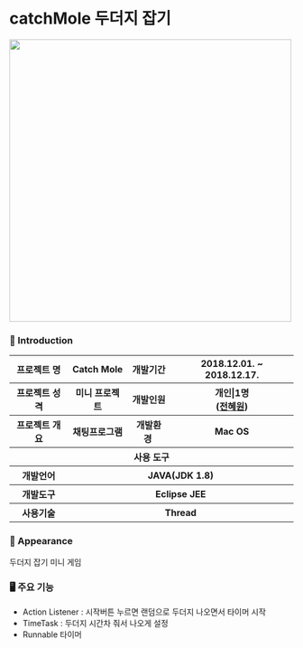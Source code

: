 # catchMole 두더지 잡기 

<img width="500" src="https://user-images.githubusercontent.com/55887059/92357382-b2d97800-f122-11ea-9671-6d384a041ba4.png">

### 👋 Introduction

<table>
    <tr>
        <th>프로젝트 명 </th>
        <th>Catch Mole</th>
        <th>개발기간</th>
        <th>2018.12.01. ~ 2018.12.17.</th>
    </tr>
    <tr>
        <th>프로젝트 성격</th>
        <th>미니 프로젝트</th>
        <th>개발인원</th>
        <th>개인|1명<br>
          (<a href="https://github.com/prohwww">전혜원</a>)
      </th>
    </tr>
      <tr>
        <th>프로젝트 개요</th>
        <th>채팅프로그램</th>
        <th>개발환경&nbsp;</th>
        <th>Mac OS</th>
    </tr>
    <tr>
        <th colspan="5">사용 도구</th>
    </tr>  
    <tr>
        <th>개발언어</th>
        <th colspan="3">JAVA(JDK 1.8)</th>
    </tr>
    <tr>
        <th>개발도구</th>
        <th colspan="3">Eclipse JEE</th>
    </tr>
    <tr>
        <th>사용기술</th>
        <th colspan="3">Thread</th>
    </tr>
</table>

### 📼 Appearance
두더지 잡기 미니 게임


### 🖥 주요 기능
 - Action Listener : 시작버튼 누르면 랜덤으로 두더지 나오면서 타이머 시작
 - TimeTask : 두더지 시간차 줘서 나오게 설정
 - Runnable 타이머


